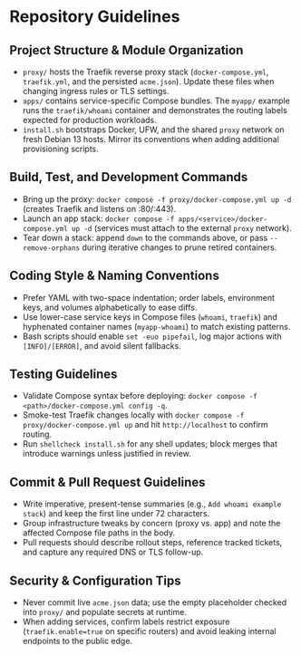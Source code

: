 # Repository Guidelines

## Project Structure & Module Organization
- `proxy/` hosts the Traefik reverse proxy stack (`docker-compose.yml`, `traefik.yml`, and the persisted `acme.json`). Update these files when changing ingress rules or TLS settings.
- `apps/` contains service-specific Compose bundles. The `myapp/` example runs the `traefik/whoami` container and demonstrates the routing labels expected for production workloads.
- `install.sh` bootstraps Docker, UFW, and the shared `proxy` network on fresh Debian 13 hosts. Mirror its conventions when adding additional provisioning scripts.

## Build, Test, and Development Commands
- Bring up the proxy: `docker compose -f proxy/docker-compose.yml up -d` (creates Traefik and listens on :80/:443).
- Launch an app stack: `docker compose -f apps/<service>/docker-compose.yml up -d` (services must attach to the external `proxy` network).
- Tear down a stack: append `down` to the commands above, or pass `--remove-orphans` during iterative changes to prune retired containers.

## Coding Style & Naming Conventions
- Prefer YAML with two-space indentation; order labels, environment keys, and volumes alphabetically to ease diffs.
- Use lower-case service keys in Compose files (`whoami`, `traefik`) and hyphenated container names (`myapp-whoami`) to match existing patterns.
- Bash scripts should enable `set -euo pipefail`, log major actions with `[INFO]/[ERROR]`, and avoid silent fallbacks.

## Testing Guidelines
- Validate Compose syntax before deploying: `docker compose -f <path>/docker-compose.yml config -q`.
- Smoke-test Traefik changes locally with `docker compose -f proxy/docker-compose.yml up` and hit `http://localhost` to confirm routing.
- Run `shellcheck install.sh` for any shell updates; block merges that introduce warnings unless justified in review.

## Commit & Pull Request Guidelines
- Write imperative, present-tense summaries (e.g., `Add whoami example stack`) and keep the first line under 72 characters.
- Group infrastructure tweaks by concern (proxy vs. app) and note the affected Compose file paths in the body.
- Pull requests should describe rollout steps, reference tracked tickets, and capture any required DNS or TLS follow-up.

## Security & Configuration Tips
- Never commit live `acme.json` data; use the empty placeholder checked into `proxy/` and populate secrets at runtime.
- When adding services, confirm labels restrict exposure (`traefik.enable=true` on specific routers) and avoid leaking internal endpoints to the public edge.
